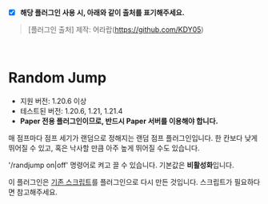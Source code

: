 * [x] **해당 플러그인 사용 시, 아래와 같이 출처를 표기해주세요.**

> [플러그인 출처] 제작: 어라랍(https://github.com/KDY05)

<br/>

# Random Jump

* 지원 버전: 1.20.6 이상
* 테스트된 버전: 1.20.6, 1.21, 1.21.4
* **Paper 전용 플러그인이므로, 반드시 Paper 서버를 이용해야 합니다.**

매 점프마다 점프 세기가 랜덤으로 정해지는 랜덤 점프 플러그인입니다.
한 칸보다 낮게 뛰어질 수 있고, 혹은 낙사할 만큼 아주 높게 뛰어질 수도 있습니다.

\'/randjump on|off\' 명령어로 켜고 끌 수 있습니다. 기본값은 **비활성화**입니다.

이 플러그인은 [기존 스크립트](https://github.com/KDY05/Denizen_Projects)를 플러그인으로 다시 만든 것입니다. 스크립트가 필요하다면 참고해주세요.

